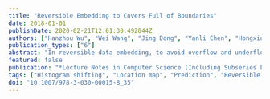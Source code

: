 ```yaml
---
title: "Reversible Embedding to Covers Full of Boundaries"
date: 2018-01-01
publishDate: 2020-02-21T12:01:30.492044Z
authors: ["Hanzhou Wu", "Wei Wang", "Jing Dong", "Yanli Chen", "Hongxia Wang", "Songyang Wu"]
publication_types: ["6"]
abstract: "In reversible data embedding, to avoid overflow and underflow problem, before data embedding, boundary pixels are recorded as side information, which may be losslessly compressed. The existing algorithms often assume that a natural image has few boundary pixels so that the size of side information could be rather small. Accordingly, a relatively high pure payload could be achieved. However, there actually may exist a lot of boundary pixels in a natural image, implying that, the size of side information could be very large. Thus, when to directly use the existing algorithms, the pure embedding capacity may be not sufficient. In order to address this important problem, in this paper, we present a new and efficient framework to reversible data embedding in images that have lots of boundary pixels. The core idea is to losslessly preprocess boundary pixels so that it can significantly reduce the side information. We conduct extensive experiments to show the superiority and applicability of our work."
featured: false
publication: "*Lecture Notes in Computer Science (Including Subseries Lecture Notes in Artificial Intelligence and Lecture Notes in Bioinformatics)*"
tags: ["Histogram shifting", "Location map", "Prediction", "Reversible data hiding", "Side information", "Watermarking"]
doi: "10.1007/978-3-030-00015-8_35"
---
```



